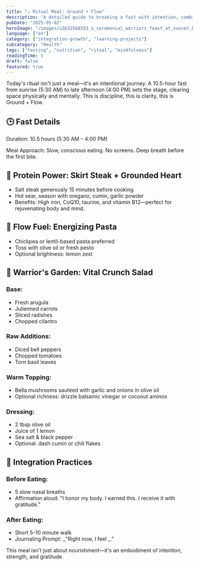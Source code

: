 ```yaml
---
title: "⚔️ Ritual Meal: Ground + Flow"
description: "A detailed guide to breaking a fast with intention, combining protein-rich steak, energizing pasta, and a warrior's garden salad."
pubDate: "2025-05-02"
heroImage: "/images/u3632568553_a_ceremonial_warriors_feast_at_sunset_beautifully_437383ac-aefb-4b34-b88c-f073916a1810_0.png"
language: ["en"]
category: ["integration-growth", "learning-projects"]
subcategory: "Health"
tags: ["fasting", "nutrition", "ritual", "mindfulness"]
readingTime: 5
draft: false
featured: true
---
```


Today's ritual isn't just a meal—it's an intentional journey. A 10.5-hour fast from sunrise (5:30 AM) to late afternoon (4:00 PM) sets the stage, clearing space physically and mentally. This is discipline, this is clarity, this is Ground + Flow.

## 🕒 Fast Details

Duration: 10.5 hours (5:30 AM – 4:00 PM)

Meal Approach: Slow, conscious eating. No screens. Deep breath before the first bite.

## 🥩 Protein Power: Skirt Steak + Grounded Heart

- Salt steak generously 15 minutes before cooking
- Hot sear, season with oregano, cumin, garlic powder
- Benefits: High iron, CoQ10, taurine, and vitamin B12—perfect for rejuvenating body and mind.

## 🍝 Flow Fuel: Energizing Pasta

- Chickpea or lentil-based pasta preferred
- Toss with olive oil or fresh pesto
- Optional brightness: lemon zest

## 🥗 Warrior's Garden: Vital Crunch Salad

### Base:

- Fresh arugula
- Julienned carrots
- Sliced radishes
- Chopped cilantro

### Raw Additions:

- Diced bell peppers
- Chopped tomatoes
- Torn basil leaves

### Warm Topping:

- Bella mushrooms sautéed with garlic and onions in olive oil
- Optional richness: drizzle balsamic vinegar or coconut aminos

### Dressing:

- 2 tbsp olive oil
- Juice of 1 lemon
- Sea salt & black pepper
- Optional: dash cumin or chili flakes

## 🧘 Integration Practices

### Before Eating:

- 5 slow nasal breaths
- Affirmation aloud: "I honor my body. I earned this. I receive it with gratitude."

### After Eating:

- Short 5–10 minute walk
- Journaling Prompt: _"Right now, I feel _."

This meal isn't just about nourishment—it's an embodiment of intention, strength, and gratitude.
